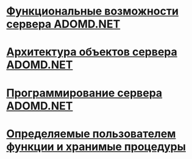 # [Функциональные возможности сервера ADOMD.NET](adomd-net-server-functionality.md)
# [Архитектура объектов сервера ADOMD.NET](adomd-net-server-object-architecture.md)
# [Программирование сервера ADOMD.NET](adomd-net-server-programming.md)
# [Определяемые пользователем функции и хранимые процедуры](user-defined-functions-and-stored-procedures.md)
